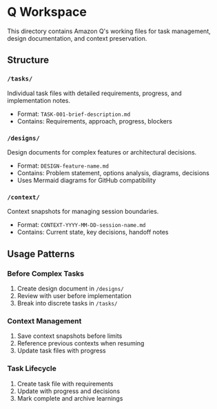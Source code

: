 # Q Workspace

This directory contains Amazon Q's working files for task management, design documentation, and context preservation.

## Structure

### `/tasks/`

Individual task files with detailed requirements, progress, and implementation notes.

- Format: `TASK-001-brief-description.md`
- Contains: Requirements, approach, progress, blockers

### `/designs/`

Design documents for complex features or architectural decisions.

- Format: `DESIGN-feature-name.md`
- Contains: Problem statement, options analysis, diagrams, decisions
- Uses Mermaid diagrams for GitHub compatibility

### `/context/`

Context snapshots for managing session boundaries.

- Format: `CONTEXT-YYYY-MM-DD-session-name.md`
- Contains: Current state, key decisions, handoff notes

## Usage Patterns

### Before Complex Tasks

1. Create design document in `/designs/`
2. Review with user before implementation
3. Break into discrete tasks in `/tasks/`

### Context Management

1. Save context snapshots before limits
2. Reference previous contexts when resuming
3. Update task files with progress

### Task Lifecycle

1. Create task file with requirements
2. Update with progress and decisions
3. Mark complete and archive learnings

